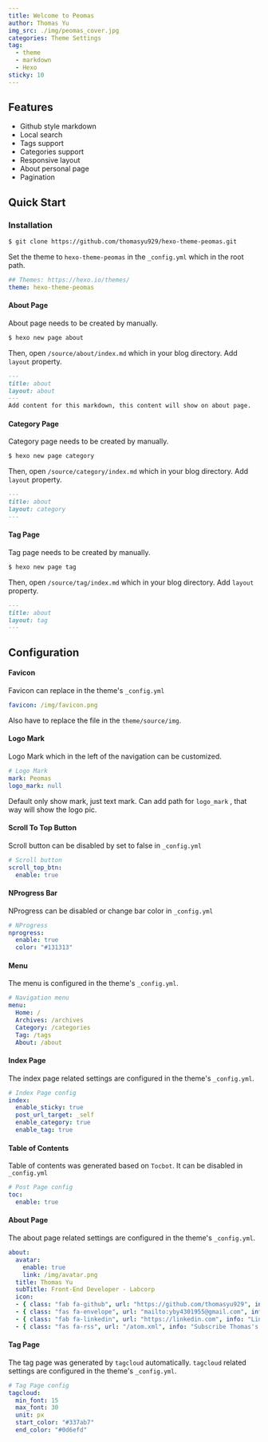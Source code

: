 ```yaml
---
title: Welcome to Peomas
author: Thomas Yu
img_src: ./img/peomas_cover.jpg
categories: Theme Settings
tag:
  - theme
  - markdown
  - Hexo
sticky: 10
---
```


## Features

- Github style markdown
- Local search
- Tags support
- Categories support
- Responsive layout
- About personal page
- Pagination

## Quick Start

### Installation

```bash
$ git clone https://github.com/thomasyu929/hexo-theme-peomas.git
```

Set the theme to `hexo-theme-peomas` in the `_config.yml` which in the root path.

```yaml
## Themes: https://hexo.io/themes/
theme: hexo-theme-peomas
```

#### About Page

About page needs to be created by manually.

```bash
$ hexo new page about
```

Then, open `/source/about/index.md` which in your blog directory. Add `layout` property.

```markdown
---
title: about
layout: about
---
Add content for this markdown, this content will show on about page.
```

#### Category Page

Category page needs to be created by manually.

```bash
$ hexo new page category
```

Then, open `/source/category/index.md` which in your blog directory. Add `layout` property.

```markdown
---
title: about
layout: category
---
```

#### Tag Page

Tag page needs to be created by manually.

```bash
$ hexo new page tag
```

Then, open `/source/tag/index.md` which in your blog directory. Add `layout` property.

```markdown
---
title: about
layout: tag
---
```

## Configuration

#### Favicon

Favicon can replace in the theme's `_config.yml`

```yaml
favicon: /img/favicon.png
```

Also have to replace the file in the `theme/source/img`.

#### Logo Mark

Logo Mark which in the left of the navigation can be customized.

```yaml
# Logo Mark
mark: Peomas
logo_mark: null
```

Default only show mark, just text mark. Can add path for `logo_mark` , that way will show the logo pic.

#### Scroll To Top Button

Scroll button can be disabled by set to false in `_config.yml`

```yaml
# Scroll button
scroll_top_btn:
  enable: true
```

#### NProgress Bar

NProgress can be disabled or change bar color in `_config.yml`

```yaml
# NProgress
nprogress: 
  enable: true
  color: "#131313"
```

#### Menu

The menu is configured in the theme's `_config.yml`.

```yaml
# Navigation menu
menu:
  Home: /
  Archives: /archives
  Category: /categories
  Tag: /tags
  About: /about
```

#### Index Page

The index page related settings are configured in the theme's `_config.yml`.

```yaml
# Index Page config
index:
  enable_sticky: true
  post_url_target: _self
  enable_category: true
  enable_tag: true
```

#### Table of Contents

Table of contents was generated based on `Tocbot`. It can be disabled in `_config.yml`

```yaml
# Post Page config
toc:
  enable: true
```

#### About Page

The about page related settings are configured in the theme's `_config.yml`.

```yaml
about:
  avatar: 
    enable: true
    link: /img/avatar.png
  title: Thomas Yu
  subTitle: Front-End Developer - Labcorp
  icon:
  - { class: "fab fa-github", url: "https://github.com/thomasyu929", info: "Thomas Yu's Github" }
  - { class: "fas fa-envelope", url: "mailto:yby4301955@gmail.com", info: "Mail to me" }
  - { class: "fab fa-linkedin", url: "https://linkedin.com", info: "LinkedIn" }
  - { class: "fas fa-rss", url: "/atom.xml", info: "Subscribe Thomas's blog"}
```

#### Tag Page

The tag page was generated by `tagcloud` automatically. `tagcloud` related settings are configured in the theme's `_config.yml`.

````yaml
# Tag Page config
tagcloud:
  min_font: 15
  max_font: 30
  unit: px
  start_color: "#337ab7"
  end_color: "#0d6efd"
````


